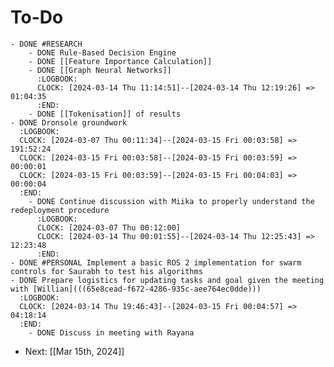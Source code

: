 # To-Do
	- DONE #RESEARCH
		- DONE Rule-Based Decision Engine
		- DONE [[Feature Importance Calculation]]
		- DONE [[Graph Neural Networks]]
		  :LOGBOOK:
		  CLOCK: [2024-03-14 Thu 11:14:51]--[2024-03-14 Thu 12:19:26] =>  01:04:35
		  :END:
		- DONE [[Tokenisation]] of results
	- DONE Dronsole groundwork
	  :LOGBOOK:
	  CLOCK: [2024-03-07 Thu 00:11:34]--[2024-03-15 Fri 00:03:58] =>  191:52:24
	  CLOCK: [2024-03-15 Fri 00:03:58]--[2024-03-15 Fri 00:03:59] =>  00:00:01
	  CLOCK: [2024-03-15 Fri 00:03:59]--[2024-03-15 Fri 00:04:03] =>  00:00:04
	  :END:
		- DONE Continue discussion with Miika to properly understand the redeployment procedure
		  :LOGBOOK:
		  CLOCK: [2024-03-07 Thu 00:12:00]
		  CLOCK: [2024-03-14 Thu 00:01:55]--[2024-03-14 Thu 12:25:43] =>  12:23:48
		  :END:
	- DONE #PERSONAL Implement a basic ROS 2 implementation for swarm controls for Saurabh to test his algorithms
	- DONE Prepare logistics for updating tasks and goal given the meeting with [Willian](((65e8cead-f672-4286-935c-aee764ec0dde)))
	  :LOGBOOK:
	  CLOCK: [2024-03-14 Thu 19:46:43]--[2024-03-15 Fri 00:04:57] =>  04:18:14
	  :END:
		- DONE Discuss in meeting with Rayana
- Next: [[Mar 15th, 2024]]